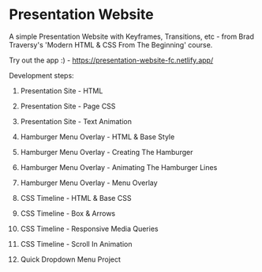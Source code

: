 # Presentation Website

A simple Presentation Website with Keyframes, Transitions, etc - from Brad Traversy's 'Modern HTML & CSS From The Beginning' course.

Try out the app :) - https://presentation-website-fc.netlify.app/


Development steps:

1. Presentation Site - HTML

2. Presentation Site - Page CSS

3. Presentation Site - Text Animation

4. Hamburger Menu Overlay - HTML & Base Style

5. Hamburger Menu Overlay - Creating The Hamburger

6. Hamburger Menu Overlay - Animating The Hamburger Lines

7. Hamburger Menu Overlay - Menu Overlay

8. CSS Timeline - HTML & Base CSS

9. CSS Timeline - Box & Arrows

10. CSS Timeline - Responsive Media Queries

11. CSS Timeline - Scroll In Animation

12. Quick Dropdown Menu Project 


